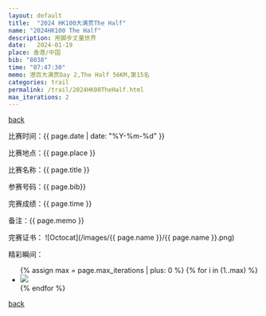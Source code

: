 ```yaml
---
layout: default
title:  "2024 HK100大满贯The Half"
name: "2024HK100 The Half"
description: 用脚步丈量世界
date:   2024-01-19
place: 香港/中国
bib: "8038"
time: "07:47:30"
memo: 港百大满贯Day 2,The Half 56KM,第15名
categories: trail
permalink: /trail/2024HK00TheHalf.html
max_iterations: 2
---
```

[back](/trail)

比赛时间：{{ page.date | date: "%Y-%m-%d" }}

比赛地点：{{ page.place }}

比赛名称：{{ page.title }}

参赛号码：{{ page.bib}}

完赛成绩：{{ page.time }}

备注：{{ page.memo }}

完赛证书：
![Octocat](/images/{{ page.name }}/{{ page.name }}.png)

精彩瞬间：
<ul>
{% assign max = page.max_iterations | plus: 0 %}
{% for i in (1..max) %}
    <li><img src="/images/{{ page.name }}/{{ page.name }}-{{ i }}.jpeg"></li>
{% endfor %}
</ul>

[back](/trail)
